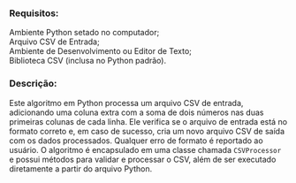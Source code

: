 ### Requisitos: 
Ambiente Python setado no computador;\
Arquivo CSV de Entrada;\
Ambiente de Desenvolvimento ou Editor de Texto;\
Biblioteca CSV (inclusa no Python padrão).

### Descrição:
Este algoritmo em Python processa um arquivo CSV de entrada, adicionando uma coluna extra com a soma de dois números nas duas primeiras colunas de cada linha. Ele verifica se o arquivo de entrada está no formato correto e, em caso de sucesso, cria um novo arquivo CSV de saída com os dados processados. Qualquer erro de formato é reportado ao usuário. O algoritmo é encapsulado em uma classe chamada ``CSVProcessor`` e possui métodos para validar e processar o CSV, além de ser executado diretamente a partir do arquivo Python.